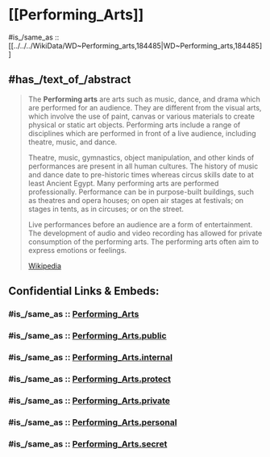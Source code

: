 
# [[Performing_Arts]] 

#is_/same_as :: [[../../../WikiData/WD~Performing_arts,184485|WD~Performing_arts,184485]] 

## #has_/text_of_/abstract 

> The **Performing arts** are arts such as music, dance, and drama which are performed for an audience. 
> They are different from the visual arts, which involve the use of paint, canvas 
> or various materials to create physical or static art objects. 
> Performing arts include a range of disciplines which are performed in front of a live audience, 
> including theatre, music, and dance.
>
> Theatre, music, gymnastics, object manipulation, and other kinds of performances are present in all human cultures. The history of music and dance date to pre-historic times whereas circus skills date to at least Ancient Egypt. Many performing arts are performed professionally. Performance can be in purpose-built buildings, such as theatres and opera houses; on open air stages at festivals; on stages in tents, as in circuses; or on the street.
>
> Live performances before an audience are a form of entertainment. 
> The development of audio and video recording 
> has allowed for private consumption of the performing arts. 
> The performing arts often aim to express emotions or feelings.
>
> [Wikipedia](https://en.wikipedia.org/wiki/Performing%20arts) 


## Confidential Links & Embeds: 

### #is_/same_as :: [Performing_Arts](/_Standards/Society/Communication/Media/Performing_Arts.md) 

### #is_/same_as :: [Performing_Arts.public](/_public/Society/Communication/Media/Performing_Arts.public.md) 

### #is_/same_as :: [Performing_Arts.internal](/_internal/Society/Communication/Media/Performing_Arts.internal.md) 

### #is_/same_as :: [Performing_Arts.protect](/_protect/Society/Communication/Media/Performing_Arts.protect.md) 

### #is_/same_as :: [Performing_Arts.private](/_private/Society/Communication/Media/Performing_Arts.private.md) 

### #is_/same_as :: [Performing_Arts.personal](/_personal/Society/Communication/Media/Performing_Arts.personal.md) 

### #is_/same_as :: [Performing_Arts.secret](/_secret/Society/Communication/Media/Performing_Arts.secret.md)

